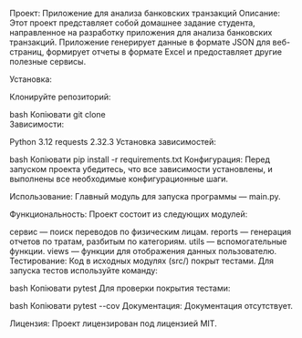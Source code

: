 Проект: Приложение для анализа банковских транзакций
Описание:
Этот проект представляет собой домашнее задание студента, направленное на разработку приложения для анализа банковских транзакций. Приложение генерирует данные в формате JSON для веб-страниц, формирует отчеты в формате Excel и предоставляет другие полезные сервисы.

Установка:

Клонируйте репозиторий:

bash
Копіювати
git clone  
Зависимости:

Python 3.12
requests 2.32.3
Установка зависимостей:

bash
Копіювати
pip install -r requirements.txt
Конфигурация:
Перед запуском проекта убедитесь, что все зависимости установлены, и выполнены все необходимые конфигурационные шаги.

Использование:
Главный модуль для запуска программы — main.py.

Функциональность:
Проект состоит из следующих модулей:

сервис — поиск переводов по физическим лицам.
reports — генерация отчетов по тратам, разбитым по категориям.
utils — вспомогательные функции.
views — функции для отображения данных пользователю.
Тестирование:
Код в исходных модулях (src/) покрыт тестами. Для запуска тестов используйте команду:

bash
Копіювати
pytest
Для проверки покрытия тестами:

bash
Копіювати
pytest --cov
Документация:
Документация отсутствует.

Лицензия:
Проект лицензирован под лицензией MIT.